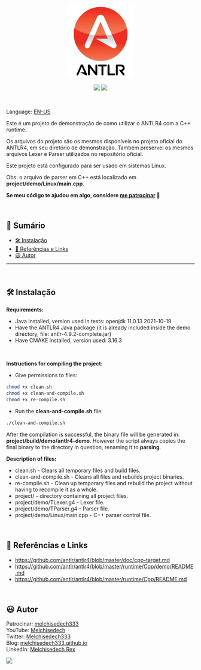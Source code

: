 <div align='center'>

<img src="extras/images/logo.jpeg" width="180" >

</div>

<p align="center">
    <img src="https://img.shields.io/github/languages/count/melchisedech333/antlr4-demonstration-project?style=for-the-badge" >
    <img src="https://img.shields.io/github/repo-size/melchisedech333/antlr4-demonstration-project?style=for-the-badge" >
</p>

<br>

Language: <a href="readme.md">EN-US</a>

Este é um projeto de demonstração de como utilizar o ANTLR4 com a C++ runtime.

Os arquivos do projeto são os mesmos disponíveis no projeto oficial do ANTLR4, em seu diretório de demonstração. Também preservei os mesmos arquivos Lexer e Parser utilizados no repositório oficial.

Este projeto está configurado para ser usado em sistemas Linux.

Obs: o arquivo de parser em C++ está localizado em <b>project/demo/Linux/main.cpp</b>.

**Se meu código te ajudou em algo, considere [me patrocinar](https://github.com/sponsors/melchisedech333) :blue_heart:** 

<br>

:bookmark_tabs: Sumário
-----
- [:hammer_and_wrench: Instalação](#hammer_and_wrench-instalação)
- [:link: Referências e Links](#link-referências-e-links)
- [:smiley: Autor](#smiley-autor)
-----

<br>

:hammer_and_wrench: Instalação
---

<b>Requirements:</b>
- Java installed, version used in tests: openjdk 11.0.13 2021-10-19
- Have the ANTLR4 Java package (it is already included inside the demo directory, file: antlr-4.9.2-complete.jar)
- Have CMAKE installed, version used: 3.16.3

<br>

<b>Instructions for compiling the project:</b>
- Give permissions to files:
```bash
chmod +x clean.sh
chmod +x clean-and-compile.sh
chmod +x re-compile.sh
```
- Run the <b>clean-and-compile.sh</b> file:
```bash
./clean-and-compile.sh
```

After the compilation is successful, the binary file will be generated in: <b>project/build/demo/antlr4-demo</b>.
However the script always copies the final binary to the directory in question, renaming it to <b>parsing</b>.

<b>Description of files:</b>
- clean.sh - Clears all temporary files and build files.
- clean-and-compile.sh - Cleans all files and rebuilds project binaries.
- re-compile.sh - Clean up temporary files and rebuild the project without having to recompile it as a whole.
- project/ - directory containing all project files.
- project/demo/TLexer.g4 - Lexer file.
- project/demo/TParser.g4 - Parser file.
- project/demo/Linux/main.cpp - C++ parser control file.

<br>

:link: Referências e Links
---

- https://github.com/antlr/antlr4/blob/master/doc/cpp-target.md
- https://github.com/antlr/antlr4/blob/master/runtime/Cpp/demo/README.md
- https://github.com/antlr/antlr4/blob/master/runtime/Cpp/README.md

<br>

:smiley: Autor
---

Patrocinar: [melchisedech333](https://github.com/sponsors/melchisedech333)<br>
YouTube: [Melchisedech](https://www.youtube.com/channel/UC4Sh4wxncr5arnydpUfWPKw)<br>
Twitter: [Melchisedech333](https://twitter.com/Melchisedech333)<br>
Blog: [melchisedech333.github.io](https://melchisedech333.github.io/)<br>
LinkedIn: [Melchisedech Rex](https://www.linkedin.com/in/melchisedech-rex-724152235/)

<img src="https://github.com/melchisedech333.png?size=200" height="100" />

<br>


